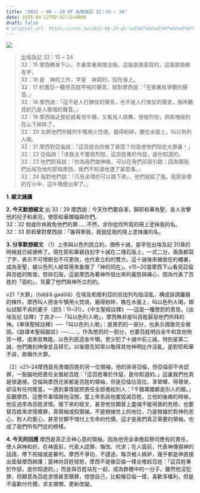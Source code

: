 ```yaml
---
title: "2021 – 06 – 29 QT 出埃及記 32：15 ~ 24"
date: 2025-04-12T02:43:11+0800
draft: false
# original_url: https://cmtc.tw/2021-06-29-qt-%e5%87%ba%e5%9f%83%e5%8f%8a%e8%a8%98-32%ef%bc%9a15-24
---
```


![](/images/qt.jpg)
> 出埃及記 32：15 ~ 24  
> 32：15 摩西轉身下山，手裏拿著兩塊法版。這版是兩面寫的，這面那面都有字，  
> 32：16 是　神的工作，字是　神寫的，刻在版上。  
> 32：17 約書亞一聽見百姓呼喊的聲音，就對摩西說：「在營裏有爭戰的聲音。」  
> 32：18 摩西說：「這不是人打勝仗的聲音，也不是人打敗仗的聲音，我所聽見的乃是人歌唱的聲音。」  
> 32：19 摩西挨近營前就看見牛犢，又看見人跳舞，便發烈怒，把兩塊版扔在山下摔碎了，  
> 32：20 又將他們所鑄的牛犢用火焚燒，磨得粉碎，撒在水面上，叫以色列人喝。  
> 32：21 摩西對亞倫說：「這百姓向你做了甚麼？你竟使他們陷在大罪裏！」  
> 32：22 亞倫說：「求我主不要發烈怒。這百姓專於作惡，是你知道的。  
> 32：23 他們對我說：『你為我們做神像，可以在我們前面引路；因為領我們出埃及地的那個摩西，我們不知道他遭了甚麼事。』  
> 32：24 我對他們說：『凡有金環的可以摘下來』，他們就給了我。我把金環扔在火中，這牛犢便出來了。」

**1. 經文誦讀**

**2.  今天默想經文**
出 32：29 摩西說：今天你們要自潔，歸耶和華為聖，各人攻擊他的兒子和弟兄，使耶和華賜福與你們。  
32：32 倘或你肯赦免他們的罪……不然，求你從你所寫的冊上塗抹我的名。  
32：33 耶和華對摩西說：「誰得罪我，我就從我的冊上塗抹誰的名。

**3. 分享默想經文**
（1）上帝與以色列民立約，頒佈十誡，是早在出埃及記 20章的時候就已經頒佈了。現在耶和華親自刻字十誡在二塊石版上，一式二分，兩面都寫了字，表示不可增刪也不可更改，也代表立約的雙方。這十誡後來被放在約櫃裏，成為至聖，被以色列人經常用來象徵了「神的同在」。v15\~20當摩西下山看見亞倫與百姓的敗壞，怒摔石版，這是摩西為著神所發出來的義怒與痛心，因為代表了百姓的「毀約」，背棄了他們與神所立的約。

v21「大罪」（ḥăṭā’â gǝdōlâ）在埃及和敘利亞的烏加列均指淫亂，構成訴請離婚的條件。摩西叫人把金牛犢用火焚燒，磨得粉碎，撒在水面上，叫以色列人喝，類似試驗不貞的妻子（民5：11\~31）。《中文聖經註釋》──這是一種懲罰的意思。《出埃及記 註釋》丁良才──「叫以色列人喝」，摩西無非是叫百姓厭惡他們所拜的神。《串珠聖經註釋》──「叫以色列人喝」：是責罰的一部分，也表示偶像完全被毀。《啟導本聖經腳註》──……，作為懲罰的一部分，也要百姓明白金牛和其他物質一樣，虛渺且無能。以色列民造金牛犢，至少犯了十誡中前三誡，特別是第二誡，他們雕刻神像並且拜它。以後眾先知常以敬拜其他神明比作淫亂，是對耶和華不貞，故稱作大罪。

（2）v21\~24摩西首先責備百姓的另一位領袖，他的哥哥亞倫，但亞倫卻不肯認罪，一股腦地把責任全推給百姓：「這百姓專於作惡，是你知道的。」這裏我們也真是很遺憾，亞倫與摩西兄弟都是百姓的領袖，但是亞倫佔高位、享榮耀、得尊榮，卻沒有任何擔當，一遇到事情就把責任全部推給別人：「千錯萬錯都是別人的錯。」反觀摩西，這整件事情跟他沒關，當上帝告訴他要毀滅百姓，立他的後裔的時候，他反過來為百姓求情。接下來的經文，甚至他甘願冒上靈魂不能得救的危險，也要替百姓來求情贖罪，真領袖或假領袖，不是根據世上的地位，乃是根據於對神的忠心，對人的愛心，甚至甘願不惜付上生命的代價，這才是我們真正需要的領袖，也成了我們所有門徒的榜樣。

**4. 今天的回應**
摩西是真正合神心意的領袖，因為他完全承擔起祭司應有的責任，使人與神和好。在神面前，代表人認罪、悔改、代求；在人面前，代表神傳揚神的話語，帶下祝福或是審判。摩西不爭功，不諉過，每次被人嫉妒，幾乎都是神直接出面替摩西辯護；當神向百姓發怒，摩西不是像亞倫一樣全推給百姓：「這百姓專於作惡，是你知道的。」而是與百姓站在一起，成為群體中的一分子。雖然他沒犯罪，但願意為百姓求情甚至贖罪，想想自己，比較像亞倫一樣，喜歡享權利，但是不喜歡付代價，求主憐憫，更新改變。
